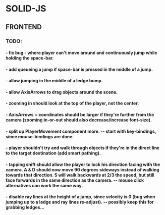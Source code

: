# SOLID-JS

## FRONTEND

### TODO:

#### - fix bug - where player can't move around and continuously jump while holding the space-bar.

#### - add queueing a jump if space-bar is pressed in the middle of a jump.

#### - allow jumping in the middle of a ledge bump.

#### - allow AxisArrows to drag objects around the scene.

#### - zooming in should look at the top of the player, not the center.

#### - AxisArrows + coordinates should be larger if they're further from the camera (zooming in-or-out should also decrease/increase font-size).

#### - split up PlayerMovement component more. -- start with key-bindings, since mouse-bindings are done.

#### - player shouldn't try and walk through objects if they're in the direct line to the target destination (add smart pathing).

#### - tapping shift should allow the player to lock his direction facing with the camera. A & D should now move 90 degrees sideways instead of walking towards that direction. S will walk backwards at 2/3 the speed, but still face forwards in the same direction as the camera. -- mouse click alternatives can work the same way.

#### - disable ray lines at the height of a jump, since velocity is 0 (bug when jumping up to a ledge and ray lines re-adjust). -- possibly keep this for grabbing ledges...

